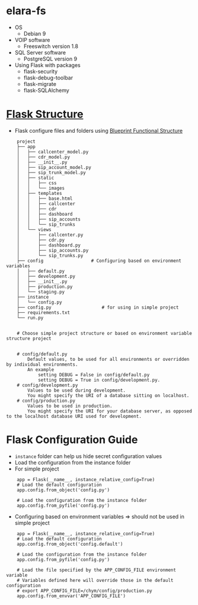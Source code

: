 # elara-fs
- OS
	- Debian 9
- VOIP software
	- Freeswitch version 1.8
- SQL Server software
	- PostgreSQL version 9
- Using Flask with packages
	- flask-security
	- flask-debug-toolbar
	- flask-migrate
	- flask-SQLAlchemy
# [Flask Structure](http://exploreflask.com/en/latest/configuration.html)
- Flask configure files and folders using [Blueprint Functional Structure](http://exploreflask.com/en/latest/blueprints.html#functional-structure)
```
	project
	├── app
	│   ├── callcenter_model.py
	│   ├── cdr_model.py
	│   ├── __init__.py
	│   ├── sip_account_model.py
	│   ├── sip_trunk_model.py
	│   ├── static
	│   │   ├── css
	│   │   └── images
	│   ├── templates
	│   │   ├── base.html
	│   │   ├── callcenter
	│   │   ├── cdr
	│   │   ├── dashboard
	│   │   ├── sip_accounts
	│   │   └── sip_trunks
	│   └── views
	│       ├── callcenter.py
	│       ├── cdr.py
	│       ├── dashboard.py
	│       ├── sip_accounts.py
	│       └── sip_trunks.py
	├── config					# Configuring based on environment variables
	│   ├── default.py
	│   ├── development.py
	│   ├── __init__.py
	│   ├── production.py
	│   └── staging.py
	├── instance
	│   └── config.py
	├── config.py					# for using in simple project
	├── requirements.txt
	└── run.py


	# Choose simple project structure or based on environment variable structure project


	# config/default.py
		Default values, to be used for all environments or overridden by individual environments.
		An example
			setting DEBUG = False in config/default.py
			setting DEBUG = True in config/development.py.
	# config/development.py
		Values to be used during development.
		You might specify the URI of a database sitting on localhost.
	# config/production.py
		Values to be used in production.
		You might specify the URI for your database server, as opposed to the localhost database URI used for development.
```
# Flask Configuration Guide
- `instance` folder can help us hide secret configuration values
- Load the configuration from the instance folder
- For simple project
```
	app = Flask(__name__, instance_relative_config=True)
	# Load the default configuration
	app.config.from_object('config.py')

	# Load the configuration from the instance folder
	app.config.from_pyfile('config.py')
```
- Configuring based on environment variables => should not be used in simple project
```
	app = Flask(__name__, instance_relative_config=True)
	# Load the default configuration
	app.config.from_object('config.default')

	# Load the configuration from the instance folder
	app.config.from_pyfile('config.py')

	# Load the file specified by the APP_CONFIG_FILE environment variable
	# Variables defined here will override those in the default configuration
	# export APP_CONFIG_FILE=/chym/config/production.py
	app.config.from_envvar('APP_CONFIG_FILE')
```
